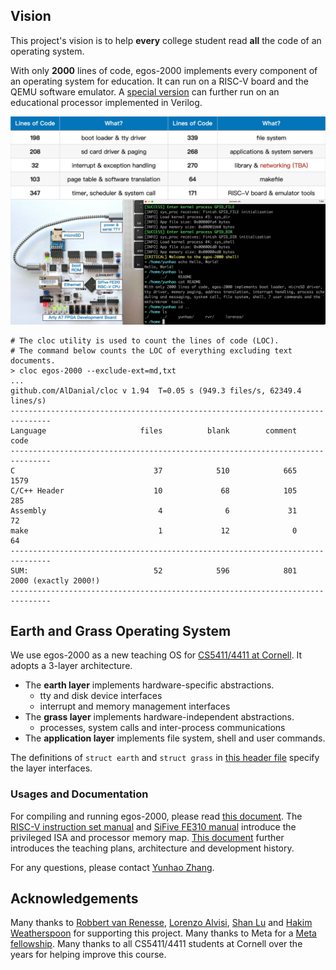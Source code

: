 ## Vision

This project's vision is to help **every** college student read **all** the code of an operating system.

With only **2000** lines of code, egos-2000 implements every component of an operating system for education. 
It can run on a RISC-V board and the QEMU software emulator.
A [special version](https://github.com/yhzhang0128/egos-2000/tree/ece4750) can further run on an educational processor implemented in Verilog.

![Fail to load an image of egos-2000.](references/screenshots/egos-2000.jpg)

```shell
# The cloc utility is used to count the lines of code (LOC).
# The command below counts the LOC of everything excluding text documents.
> cloc egos-2000 --exclude-ext=md,txt
...
github.com/AlDanial/cloc v 1.94  T=0.05 s (949.3 files/s, 62349.4 lines/s)
-------------------------------------------------------------------------------
Language                     files          blank        comment           code
-------------------------------------------------------------------------------
C                               37            510            665           1579
C/C++ Header                    10             68            105            285
Assembly                         4              6             31             72
make                             1             12              0             64
-------------------------------------------------------------------------------
SUM:                            52            596            801           2000 (exactly 2000!)
-------------------------------------------------------------------------------
```

## Earth and Grass Operating System

We use egos-2000 as a new teaching OS for [CS5411/4411 at Cornell](https://www.cs.cornell.edu/courses/cs4411/2022fa/schedule/). It adopts a 3-layer architecture.

* The **earth layer** implements hardware-specific abstractions.
    * tty and disk device interfaces
    * interrupt and memory management interfaces
* The **grass layer** implements hardware-independent abstractions.
    * processes, system calls and inter-process communications
* The **application layer** implements file system, shell and user commands.

The definitions of `struct earth` and `struct grass` in [this header file](library/egos.h) specify the layer interfaces.

### Usages and Documentation

For compiling and running egos-2000, please read [this document](references/USAGES.md).
The [RISC-V instruction set manual](references/riscv-privileged-v1.10.pdf) and [SiFive FE310 manual](references/sifive-fe310-v19p04.pdf) introduce the privileged ISA and processor memory map.
[This document](references/README.md) further introduces the teaching plans, architecture and development history.

For any questions, please contact [Yunhao Zhang](https://dolobyte.net/).

## Acknowledgements

Many thanks to [Robbert van Renesse](https://www.cs.cornell.edu/home/rvr/), [Lorenzo Alvisi](https://www.cs.cornell.edu/lorenzo/), [Shan Lu](https://people.cs.uchicago.edu/~shanlu/) and [Hakim Weatherspoon](https://www.cs.cornell.edu/~hweather/) for supporting this project.
Many thanks to Meta for a [Meta fellowship](https://research.facebook.com/fellows/zhang-yunhao/).
Many thanks to all CS5411/4411 students at Cornell over the years for helping improve this course.
